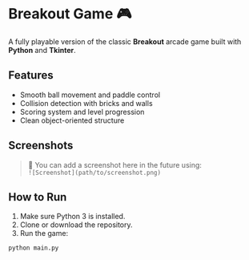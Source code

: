 # Breakout Game 🎮

A fully playable version of the classic **Breakout** arcade game built with **Python** and **Tkinter**.

## Features

- Smooth ball movement and paddle control
- Collision detection with bricks and walls
- Scoring system and level progression
- Clean object-oriented structure

## Screenshots

> 📌 You can add a screenshot here in the future using:  
> `![Screenshot](path/to/screenshot.png)`

## How to Run

1. Make sure Python 3 is installed.
2. Clone or download the repository.
3. Run the game:

```bash
python main.py
